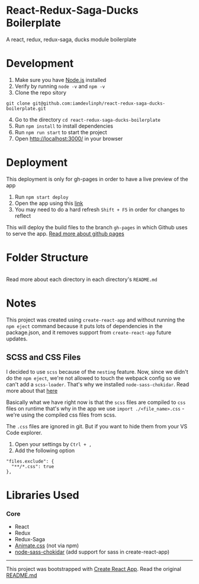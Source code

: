 # React-Redux-Saga-Ducks Boilerplate
A react, redux, redux-saga, ducks module boilerplate

# Development
1. Make sure you have [Node.js](https://nodejs.org/en/) installed
2. Verify by running `node -v` and `npm -v`
3. Clone the repo sitory
```ssh
git clone git@github.com:iamdevlinph/react-redux-saga-ducks-boilerplate.git
```
4. Go to the directory `cd react-redux-saga-ducks-boilerplate`
5. Run `npm install` to install dependencies
6. Run `npm run start` to start the project
7. Open [http://localhost:3000/](http://localhost:3000/) in your browser

# Deployment
This deployment is only for gh-pages in order to have a live preview of the app
1. Run `npm start deploy`
2. Open the app using this [link](https://iamdevlinph.github.io/react-redux-saga-ducks-boilerplate/)
3. You may need to do a hard refresh `Shift + F5` in order for changes to reflect

This will deploy the build files to the branch `gh-pages` in which Github uses to serve the app. [Read more about github pages](https://pages.github.com/)

# Folder Structure
```

```
Read more about each directory in each directory's `README.md`

# Notes
This project was created using `create-react-app` and without running the `npm eject` command because it puts lots of dependencies in the package.json, and it removes support from `create-react-app` future updates.

## SCSS and CSS Files

I decided to use `scss` because of the `nesting` feature. Now, since we didn't do the `npm eject`, we're not allowed to touch the webpack config so we can't add a `scss-loader`. That's why we installed `node-sass-chokidar`. Read more about that [here](https://github.com/facebookincubator/create-react-app/blob/master/packages/react-scripts/template/README.md#adding-a-css-preprocessor-sass-less-etc)

Basically what we have right now is that the `scss` files are compiled to `css` files on runtime that's why in the app we use `import ./<file_name>.css` - we're  using the compiled css files from scss.

The `.css` files are ignored in git. But if you want to hide them from your VS Code explorer.
1. Open your settings by `Ctrl + ,`
2. Add the following option
```
"files.exclude": {
  "**/*.css": true
},
```

# Libraries Used

### Core
* React
* Redux
* Redux-Saga
* [Animate.css](https://daneden.github.io/animate.css/) (not via npm)
* [node-sass-chokidar](https://www.npmjs.com/package/node-sass-chokidar) (add support for sass in create-react-app)

---

This project was bootstrapped with [Create React App](https://github.com/facebookincubator/create-react-app).
Read the original [README.md](/README-original.md)
